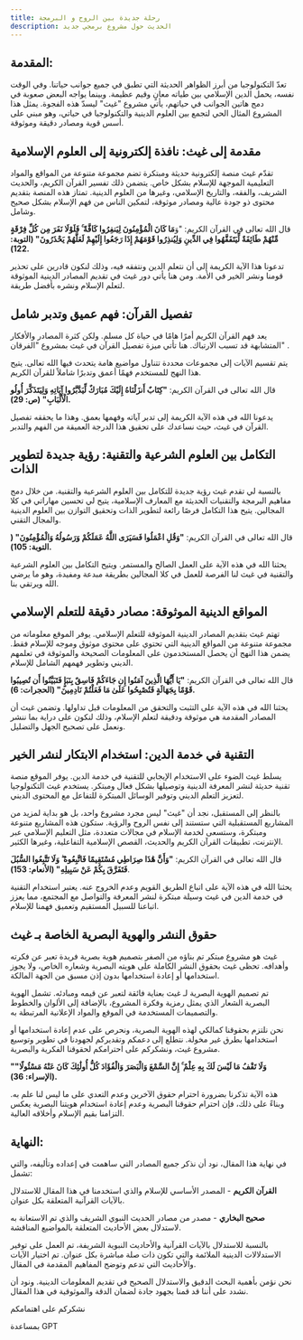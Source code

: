 ```yaml
---
title: رحلة جديدة بين الروح و البرمجة
description: الحديث حول مشروع برمجي جديد
---
```


## المقدمة:
تعدّ التكنولوجيا من أبرز الظواهر الحديثة التي تطبق في جميع جوانب حياتنا. وفي الوقت نفسه، يحمل الدين الإسلامي بين طياته معانٍ وقيم عظيمة. وبينما يواجه البعض صعوبة في دمج هاتين الجوانب في حياتهم، يأتي مشروع "غيث" ليسدّ هذه الفجوة. يمثل هذا المشروع المثال الحي لتجمع بين العلوم الدينية والتكنولوجيا في حياتي، وهو مبني على أسس قوية ومصادر دقيقة وموثوقة.

## مقدمة إلى غيث: نافذة إلكترونية إلى العلوم الإسلامية
تقدّم غيث منصة إلكترونية حديثة ومبتكرة تضم مجموعة متنوعة من المواقع والمواد التعليمية الموجهة للإسلام بشكل خاص. يتضمن ذلك تفسير القرآن الكريم، والحديث الشريف، والفقه، والتاريخ الإسلامي، وغيرها من العلوم الدينية. تمتاز هذه المنصة بتقديم محتوى ذو جودة عالية ومصادر موثوقة، لتمكين الناس من فهم الإسلام بشكل صحيح وشامل.

قال الله تعالى في القرآن الكريم: "وَ**مَا كَانَ الْمُؤْمِنُونَ لِيَنفِرُوا كَافَّةً ۚ فَلَوْلَا نَفَرَ مِن كُلِّ فِرْقَةٍ مِّنْهُمْ طَائِفَةٌ لِّيَتَفَقَّهُوا فِي الدِّينِ وَلِيُنذِرُوا قَوْمَهُمْ إِذَا رَجَعُوا إِلَيْهِمْ لَعَلَّهُمْ يَحْذَرُونَ" (التوبة: 122).** 

تدعونا هذا الآية الكريمة إلى أن نتعلم الدين ونتفقه فيه، وذلك لنكون قادرين على تحذير قومنا ونشر الخير في الأمة. ومن هنا يأتي دور غيث في تقديم المصادر الدينية الموثوقة لتعلم الإسلام ونشره بأفضل طريقة.

## تفصيل القرآن: فهم عميق وتدبر شامل
يعد فهم القرآن الكريم أمرًا هامًا في حياة كل مسلم. ولكن كثرة المصادر والأفكار المتشابهة قد تسبب الارتباك. هنا تأتي ميزة تفصيل القرآن في غيث بمشروع "الفرقان" .

يتم تقسيم الآيات إلى مجموعات محددة تتناول مواضيع هامة يتحدث فيها الله تعالى. يتيح هذا النهج للمستخدم فهمًا أعمق وتدبرًا شاملاً للقرآن الكريم.

قال الله تعالى في القرآن الكريم: **"كِتَابٌ أَنزَلْنَاهُ إِلَيْكَ مُبَارَكٌ لِّيَدَّبَّرُوا آيَاتِهِ وَلِيَتَذَكَّرَ أُولُو الْأَلْبَابِ" (ص: 29).**

يدعونا الله في هذه الآية الكريمة إلى تدبر آياته وفهمها بعمق. وهذا ما يحققه تفصيل القرآن في غيث، حيث نساعدك على تحقيق هذا الدرجة العميقة من الفهم والتدبر.

## التكامل بين العلوم الشرعية والتقنية: رؤية جديدة لتطوير الذات
بالنسبة لي تقدم غيث رؤية جديدة للتكامل بين العلوم الشرعية والتقنية. من خلال دمج مفاهيم البرمجة والتقنيات الحديثة مع المعارف الإسلامية، يتيح لي تحسين مهاراتي في كلا المجالين. يتيح هذا التكامل فرصًا رائعة لتطوير الذات وتحقيق التوازن بين العلوم الدينية والمجال التقني.

قال الله تعالى في القرآن الكريم: **"وَقُلِ اعْمَلُوا فَسَيَرَى اللَّهُ عَمَلَكُمْ وَرَسُولُهُ وَالْمُؤْمِنُونَ" ( التوبة: 105).** 

يحثنا الله في هذه الآية على العمل الصالح والمستمر. ويتيح التكامل بين العلوم الشرعية والتقنية في غيث لنا الفرصة للعمل في كلا المجالين بطريقة مبدعة ومفيدة، وهو ما يرضي الله ويرتقي بنا.
## المواقع الدينية الموثوقة: مصادر دقيقة للتعلم الإسلامي
تهتم غيث بتقديم المصادر الدينية الموثوقة للتعلم الإسلامي. يوفر الموقع معلوماته من مجموعة متنوعة من المواقع الدينية التي تحتوي على محتوى موثوق وموجه للإسلام فقط. يضمن هذا النهج أن يحصل المستخدمون على المعلومات الصحيحة والموثوقة في تعلمهم الديني وتطوير فهمهم الشامل للإسلام.

قال الله تعالى في القرآن الكريم: **"يَا أَيُّهَا الَّذِينَ آمَنُوا إِن جَاءَكُمْ فَاسِقٌ بِنَبَإٍ فَتَبَيَّنُوا أَن تُصِيبُوا قَوْمًا بِجَهَالَةٍ فَتُصْبِحُوا عَلَىٰ مَا فَعَلْتُمْ نَادِمِينَ" (الحجرات: 6).** 

يحثنا الله في هذه الآية على التثبت والتحقق من المعلومات قبل تداولها. وتضمن غيث أن المصادر المقدمة هي موثوقة ودقيقة لتعلم الإسلام، وذلك لنكون على دراية بما ننشر ونعمل على تصحيح الجهل والتضليل.

## التقنية في خدمة الدين: استخدام الابتكار لنشر الخير
يسلط غيث الضوء على الاستخدام الإيجابي للتقنية في خدمة الدين. يوفر الموقع منصة تقنية حديثة لنشر المعرفة الدينية وتوصيلها بشكل فعال ومبتكر. يستخدم غيث التكنولوجيا لتعزيز التعلم الديني وتوفير الوسائل المبتكرة للتفاعل مع المحتوى الديني.

بالنظر إلى المستقبل، نجد أن "غيث" ليس مجرد مشروع واحد، بل هو بداية لمزيد من المشاريع المستقبلية التي ستستند إلى نفس الروح والرؤية. ستكون هذه المشاريع متنوعة ومبتكرة، وستسعى لخدمة الإسلام في مجالات متعددة، مثل التعليم الإسلامي عبر الإنترنت، تطبيقات القرآن الكريم والحديث، القصص الإسلامية التفاعلية، وغيرها الكثير.

قال الله تعالى في القرآن الكريم: **"وَأَنَّ هَٰذَا صِرَاطِي مُسْتَقِيمًا فَاتَّبِعُوهُ ۖ وَلَا تَتَّبِعُوا السُّبُلَ فَتَفَرَّقَ بِكُمْ عَنْ سَبِيلِهِ" (الأنعام: 153)**. 

يحثنا الله في هذه الآية على اتباع الطريق القويم وعدم الخروج عنه. يعتبر استخدام التقنية في خدمة الدين في غيث وسيلة مبتكرة لنشر المعرفة والتواصل مع المجتمع، مما يعزز اتباعنا للسبيل المستقيم وتعميق فهمنا للإسلام.

## حقوق النشر والهوية البصرية الخاصة بـ غيث

غيث هو مشروع مبتكر تم بناؤه من الصفر بتصميم هوية بصرية فريدة تعبر عن فكرته وأهدافه. تحظى غيث بحقوق النشر الكاملة على هويته البصرية وشعاره الخاص، ولا يجوز استخدامها أو إعادة استخدامها بدون إذن مسبق من الجهة المالكة.

تم تصميم الهوية البصرية لـ غيث بعناية فائقة لتعبر عن قيمه ومبادئه. تشمل الهوية البصرية الشعار الذي يمثل رمزية وفكرة المشروع، بالإضافة إلى الألوان والخطوط والتصميمات المستخدمة في الموقع والمواد الإعلانية المرتبطة به.

نحن نلتزم بحقوقنا كمالكي لهذه الهوية البصرية، ونحرص على عدم إعادة استخدامها أو استخدامها بطرق غير مخولة. نتطلع إلى دعمكم وتقديركم لجهودنا في تطوير وتوسيع مشروع غيث، ونشكركم على احترامكم لحقوقنا الفكرية والبصرية.

**"وَلَا تَقْفُ مَا لَيْسَ لَكَ بِهِ عِلْمٌ ۚ إِنَّ السَّمْعَ وَالْبَصَرَ وَالْفُؤَادَ كُلُّ أُولَٰئِكَ كَانَ عَنْهُ مَسْئُولًا" (الإسراء: 36).**

هذه الآية تذكرنا بضرورة احترام حقوق الآخرين وعدم التعدي على ما ليس لنا علم به. وبناءً على ذلك، فإن احترام حقوقنا البصرية وعدم إعادة استخدام هويتنا البصرية يعكس التزامنا بقيم الإسلام وأخلاقه العالية.


## النهاية:
في نهاية هذا المقال، نود أن نذكر جميع المصادر التي ساهمت في إعداده وتأليفه، والتي تشمل:

**القرآن الكريم** - المصدر الأساسي للإسلام والذي استخدمنا في هذا المقال للاستدلال بالآيات القرآنية المتعلقة بكل عنوان.

**صحيح البخاري** - مصدر من مصادر الحديث النبوي الشريف والذي تم الاستعانة به لاستدلال بعض الأحاديث المتعلقة بالمواضيع المناقشة.

بالنسبة للاستدلال بالآيات القرآنية والأحاديث النبوية الشريفة، تم العمل على توفير الاستدلالات الدينية الملائمة والتي تكون ذات صلة مباشرة بكل عنوان. تم اختيار الآيات والأحاديث التي تدعم وتوضح المفاهيم المقدمة في المقال.

نحن نؤمن بأهمية البحث الدقيق والاستدلال الصحيح في تقديم المعلومات الدينية. ونود أن نشدد على أننا قد قمنا بجهود جادة لضمان الدقة والموثوقية في هذا المقال.

نشكركم على اهتمامكم

بمساعدة GPT



